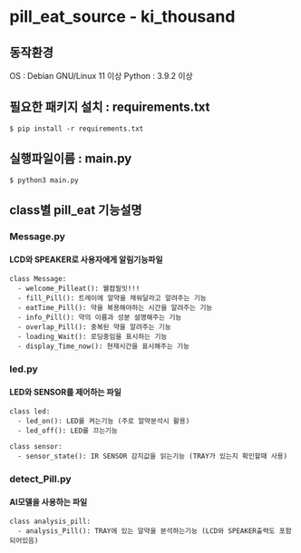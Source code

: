 # pill_eat_source - ki_thousand

## 동작환경
OS : Debian GNU/Linux 11 이상
Python : 3.9.2 이상

## 필요한 패키지 설치 : requirements.txt
```
$ pip install -r requirements.txt
```

## 실행파일이름 : main.py

```
$ python3 main.py
```


## class별 pill_eat 기능설명

### Message.py
#### LCD와 SPEAKER로 사용자에게 알림기능파일

```
class Message:
  - welcome_Pilleat(): 웰컴필잇!!!
  - fill_Pill(): 트레이에 알약을 채워달라고 알려주는 기능
  - eatTime_Pill(): 약을 복용해야하는 시간을 알려주는 기능
  - info_Pill(): 약의 이름과 성분 설명해주는 기능
  - overlap_Pill(): 중복된 약을 알려주는 기능
  - loading_Wait(): 로딩중임을 표시하는 기능
  - display_Time_now(): 현재시간을 표시해주는 기능
```

### led.py
#### LED와 SENSOR를 제어하는 파일

```
class led:
  - led_on(): LED를 켜는기능 (주로 알약분석시 활용)
  - led_off(): LED를 끄는기능 

class sensor:
  - sensor_state(): IR SENSOR 감지값을 읽는기능 (TRAY가 있는지 확인할때 사용)
```


### detect_Pill.py
#### AI모델을 사용하는 파일

```
class analysis_pill:
  - analysis_Pill(): TRAY에 있는 알약을 분석하는기능 (LCD와 SPEAKER출력도 포함되어있음)
```


